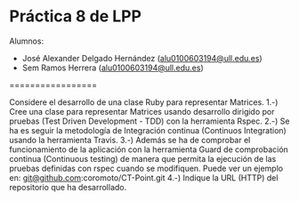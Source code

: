 Práctica 8 de LPP
=================

Alumnos:
  - José Alexander Delgado Hernández ([alu0100603194@ull.edu.es](mailto:alu0100603194@ull.edu.es))
  - Sem Ramos Herrera ([alu0100603194@ull.edu.es](mailto:alu0100603194@ull.edu.es))

=================

Considere el desarrollo de una clase Ruby para representar Matrices. 
1.-) Cree una clase para representar Matrices usando desarrollo dirigido por pruebas (Test Driven Development - TDD) con la herramienta Rspec. 
2.-) Se ha es seguir la metodología de Integración continua (Continuos Integration) usando la herramienta Travis. 
3.-) Además se ha de comprobar el funcionamiento de la aplicación con la herramienta Guard de comprobación continua (Continuous testing) de manera que permita la ejecución de las pruebas definidas con rspec cuando se modifiquen. Puede ver un ejemplo en:  git@github.com:coromoto/CT-Point.git
4.-) Indique la URL (HTTP) del repositorio que ha desarrollado.
